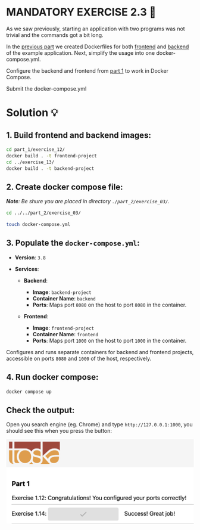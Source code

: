 # MANDATORY EXERCISE 2.3 🤔
As we saw previously, starting an application with two programs was not trivial and the commands got a bit long.

In the [previous part](https://devopswithdocker.com/part-1/section-6/) we created Dockerfiles for both [frontend](https://github.com/docker-hy/material-applications/tree/main/example-frontend) and [backend](https://github.com/docker-hy/material-applications/tree/main/example-backend) of the example application. Next, simplify the usage into one docker-compose.yml.

Configure the backend and frontend from [part 1](https://devopswithdocker.com/part-1/section-6#exercises-111-114) to work in Docker Compose.

Submit the docker-compose.yml

# Solution 💡

## 1. Build frontend and backend images:
```bash
cd part_1/exercise_12/
docker build . -t frontend-project
cd ../exercise_13/
docker build . -t backend-project
```

## 2. Create docker compose file:
_**Note**: Be shure you are placed in directory `./part_2/exercise_03/`._
```bash
cd ../../part_2/exercise_03/
```

```bash
touch docker-compose.yml
```

## 3. Populate the `docker-compose.yml`:
- **Version**: `3.8`

- **Services**:
  - **Backend**:
    - **Image**: `backend-project`
    - **Container Name**: `backend`
    - **Ports**: Maps port `8080` on the host to port `8080` in the container.

  - **Frontend**:
    - **Image**: `frontend-project`
    - **Container Name**: `frontend`
    - **Ports**: Maps port `1000` on the host to port `1000` in the container.

Configures and runs separate containers for backend and frontend projects, accessible on ports `8080` and `1000` of the host, respectively.

## 4. Run docker compose:
```bash
docker compose up
```

## Check the output:
Open you search engine (eg. Chrome) and type `http://127.0.0.1:1000`, you should see this when you press the button:

  ![success](https://github.com/milistu/DevOpsWithDocker/blob/main/assets/exercise_1_14_output.png "Exercise 14 Output")
